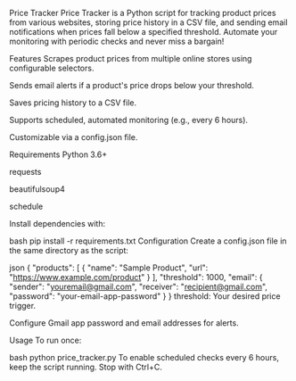Price Tracker
Price Tracker is a Python script for tracking product prices from various websites, storing price history in a CSV file, and sending email notifications when prices fall below a specified threshold. Automate your monitoring with periodic checks and never miss a bargain!

Features
Scrapes product prices from multiple online stores using configurable selectors.​

Sends email alerts if a product's price drops below your threshold.​

Saves pricing history to a CSV file.​

Supports scheduled, automated monitoring (e.g., every 6 hours).​

Customizable via a config.json file.​

Requirements
Python 3.6+

requests

beautifulsoup4

schedule

Install dependencies with:

bash
pip install -r requirements.txt
Configuration
Create a config.json file in the same directory as the script:

json
{
  "products": [
    {
      "name": "Sample Product",
      "url": "https://www.example.com/product"
    }
  ],
  "threshold": 1000,
  "email": {
    "sender": "youremail@gmail.com",
    "receiver": "recipient@gmail.com",
    "password": "your-email-app-password"
  }
}
threshold: Your desired price trigger.

Configure Gmail app password and email addresses for alerts.

Usage
To run once:

bash
python price_tracker.py
To enable scheduled checks every 6 hours, keep the script running. Stop with Ctrl+C.​

